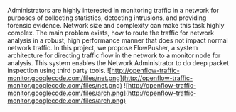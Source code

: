Administrators are highly interested in monitoring traffic in a network for purposes of collecting statistics, detecting intrusions, and providing forensic evidence. Network size and complexity can make this task highly complex. The main problem exists, how to route the traffic for network analysis in a robust, high performance manner that does not impact normal network traffic. In this project, we propose FlowPusher, a system architecture for directing traffic flow in the network to a monitor node for analysis. This system enables the Network Administrator to do deep packet inspection using third party tools.
![http://openflow-traffic-monitor.googlecode.com/files/net.png](http://openflow-traffic-monitor.googlecode.com/files/net.png)
![http://openflow-traffic-monitor.googlecode.com/files/arch.png](http://openflow-traffic-monitor.googlecode.com/files/arch.png)